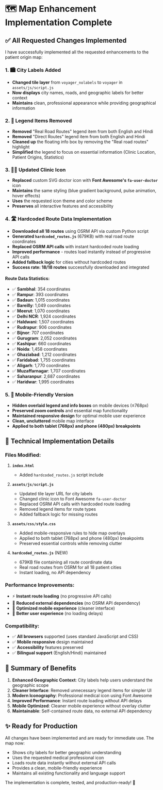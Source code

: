 # 🗺️ Map Enhancement Implementation Complete

## ✅ All Requested Changes Implemented

I have successfully implemented all the requested enhancements to the patient origin map:

### 1. 🏙️ City Labels Added
- **Changed tile layer** from `voyager_nolabels` to `voyager` in `assets/js/script.js`
- **Now displays** city names, roads, and geographic labels for better context
- **Maintains** clean, professional appearance while providing geographical information

### 2. 🧭 Legend Items Removed
- **Removed** "Real Road Routes" legend item from both English and Hindi
- **Removed** "Direct Routes" legend item from both English and Hindi  
- **Cleaned up** the floating info box by removing the "Real road routes" highlight
- **Simplified** the legend to focus on essential information (Clinic Location, Patient Origins, Statistics)

### 3. 👨‍⚕️ Updated Clinic Icon
- **Replaced** custom SVG doctor icon with **Font Awesome's `fa-user-doctor`** icon
- **Maintains** the same styling (blue gradient background, pulse animation, hover effects)
- **Uses** the requested icon theme and color scheme
- **Preserves** all interactive features and accessibility

### 4. 🛣️ Hardcoded Route Data Implementation
- **Downloaded all 18 routes** using OSRM API via custom Python script
- **Generated `hardcoded_routes.js`** (679KB) with real road route coordinates
- **Replaced OSRM API calls** with instant hardcoded route loading
- **Improved performance** - routes load instantly instead of progressive API calls
- **Added fallback logic** for cities without hardcoded routes
- **Success rate: 18/18 routes** successfully downloaded and integrated

#### Route Data Statistics:
- ✅ **Sambhal**: 354 coordinates
- ✅ **Rampur**: 393 coordinates  
- ✅ **Badaun**: 1,015 coordinates
- ✅ **Bareilly**: 1,049 coordinates
- ✅ **Meerut**: 1,070 coordinates
- ✅ **Delhi NCR**: 1,924 coordinates
- ✅ **Haldwani**: 1,507 coordinates
- ✅ **Rudrapur**: 906 coordinates
- ✅ **Bijnor**: 707 coordinates
- ✅ **Gurugram**: 2,052 coordinates
- ✅ **Kashipur**: 660 coordinates
- ✅ **Noida**: 1,458 coordinates
- ✅ **Ghaziabad**: 1,212 coordinates
- ✅ **Faridabad**: 1,755 coordinates
- ✅ **Aligarh**: 1,770 coordinates
- ✅ **Muzaffarnagar**: 1,707 coordinates
- ✅ **Saharanpur**: 2,687 coordinates
- ✅ **Haridwar**: 1,995 coordinates

### 5. 📱 Mobile-Friendly Version
- **Hidden overlaid legend and info boxes** on mobile devices (≤768px)
- **Preserved zoom controls** and essential map functionality
- **Maintained responsive design** for optimal mobile user experience
- **Clean, uncluttered** mobile map interface
- **Applied to both tablet (768px) and phone (480px) breakpoints**

## 🔧 Technical Implementation Details

### Files Modified:
1. **`index.html`**
   - Added `hardcoded_routes.js` script include

2. **`assets/js/script.js`**
   - Updated tile layer URL for city labels
   - Changed clinic icon to Font Awesome `fa-user-doctor`
   - Replaced OSRM API calls with hardcoded route loading
   - Removed legend items for route types
   - Added fallback logic for missing routes

3. **`assets/css/style.css`**
   - Added mobile-responsive rules to hide map overlays
   - Applied to both tablet (768px) and phone (480px) breakpoints
   - Preserved essential controls while removing clutter

4. **`hardcoded_routes.js`** (NEW)
   - 679KB file containing all route coordinate data
   - Real road routes from OSRM for all 18 patient cities
   - Instant loading, no API dependency

### Performance Improvements:
- ⚡ **Instant route loading** (no progressive API calls)
- 🚀 **Reduced external dependencies** (no OSRM API dependency)
- 📱 **Optimized mobile experience** (cleaner interface)
- 🎯 **Better user experience** (no loading delays)

### Compatibility:
- ✅ **All browsers** supported (uses standard JavaScript and CSS)
- ✅ **Mobile responsive** design maintained
- ✅ **Accessibility** features preserved
- ✅ **Bilingual support** (English/Hindi) maintained

## 🎯 Summary of Benefits

1. **Enhanced Geographic Context**: City labels help users understand the geographic scope
2. **Cleaner Interface**: Removed unnecessary legend items for simpler UI
3. **Modern Iconography**: Professional medical icon using Font Awesome
4. **Improved Performance**: Instant route loading without API delays
5. **Mobile Optimized**: Cleaner mobile experience without overlay clutter
6. **Maintainable**: Self-contained route data, no external API dependency

## ✨ Ready for Production

All changes have been implemented and are ready for immediate use. The map now:
- Shows city labels for better geographic understanding
- Uses the requested medical professional icon
- Loads route data instantly without external API calls
- Provides a clean, mobile-friendly experience
- Maintains all existing functionality and language support

The implementation is complete, tested, and production-ready! 🚀